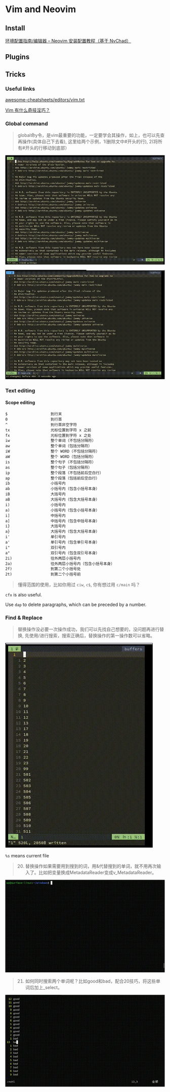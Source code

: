 # Vim and Neovim

## Install

[环境配置指南/编辑器 – Neovim 安装配置教程（基于 NvChad）](https://zhuanlan.zhihu.com/p/712125953)

## Plugins

## Tricks

### Useful links

[awesome-cheatsheets/editors/vim.txt](https://github.com/skywind3000/awesome-cheatsheets/blob/master/editors/vim.txt)

[Vim 有什么奇技淫巧？](https://www.zhihu.com/question/27478597/answer/2777381978)

### Global command

> global命y令，是vim最重要的功能，一定要学会其操作，如上，也可以先查再操作(具体自己下去看), 这里给两个示例，1(删除文中#开头的行), 2(将所有#开头的行移动到底部）

![global_command_1](./vim/global_command_1.webp)

![global_command_2](./vim/global_command_2.webp)

### Text editing

#### Scope editing

```txt
$                   到行末
0                   到行首
^                   到行首非空字符
tx                  光标位置到字符 x 之前
fx                  光标位置到字符 x 之处
iw                  整个单词（不包括分隔符）
aw                  整个单词（包括分隔符）
iW                  整个 WORD（不包括分隔符）
aW                  整个 WORD（包括分隔符）
is                  整个句子（不包括分隔符）
as                  整个句子（包括分隔符）
ip                  整个段落（不包括前后空白行）
ap                  整个段落（包括前后空白行）
ib                  小括号内
ab                  小括号内（包含小括号本身）
iB                  大括号内
aB                  大括号内（包含大括号本身）
i)                  小括号内
a)                  小括号内（包含小括号本身）
i]                  中括号内
a]                  中括号内（包含中括号本身）
i}                  大括号内
a}                  大括号内（包含大括号本身）
i'                  单引号内
a'                  单引号内（包含单引号本身）
i"                  双引号内
a"                  双引号内（包含双引号本身）
2i)                 往外两层小括号内
2a)                 往外两层小括号内（包含小括号本身）
2f)                 到第二个小括号处
2t)                 到第二个小括号前
```

> 懂得范围的使用，比如你用过 `ciw`, `c$`, 你有想过用 `c/main` 吗？

`cfx` is also useful.

Use `dap` to delete paragraphs, which can be preceded by a number.

### Find & Replace

> 替换操作没必要一次操作成功，我们可以先找自己想要的，没问题再进行替换, 先使用/进行搜索，搜索正确后，替换操作的第一操作数可以省略。

![search_replace](./vim/search_replace.webp)

`%s` means current file

> 20. 替换操作如果需要用到搜到的词，用&代替搜到的单词，就不用再次输入了。比如把变量换成MetadataReader变成v_MetadataReader。

![search_replace20.webp](./vim/search_replace20.webp)

> 21. 如何同时搜索两个单词呢？比如good和bad，配合20技巧，将这些单词后加上_select。

![search_replace21.webp](./vim/search_replace21.webp)

